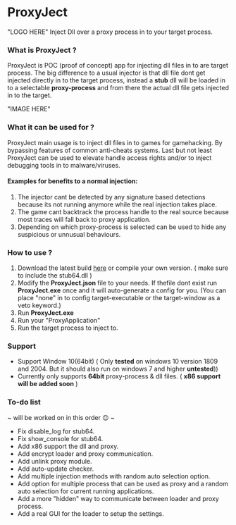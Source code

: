 # ProxyJect
"LOGO HERE"
Inject Dll over a proxy process in to your target process. 

### What is ProxyJect ?
ProxyJect is POC (proof of concept) app for injecting dll files in to are target process. The big difference to a usual injector is that dll file dont get injected directly in to the target process, instead a **stub** dll will be loaded in to a selectable **proxy-process** and from there the actual dll file gets injected in to the target.

"IMAGE HERE"

### What it can be used for ?
ProxyJect main usage is to inject dll files in to games for gamehacking.
By bypassing features of common anti-cheats systems. Last but not least ProxyJect can be used 
to elevate handle access rights and/or to inject debugging tools in to malware/viruses.

#### Examples for benefits to a normal injection:
1. The injector cant be detected by any signature based detections because its not running anymore while the real injection takes place.
2. The game cant backtrack the process handle to the real source because most traces will fall back to proxy application.
3. Depending on which proxy-process is selected can be used to hide any suspicious or unnusual behaviours.

### How to use ?
1. Download the latest build [here](https://github.com/suspex0/ProxyJect/releases/tag/ProxyJect-alpha-1.0) or compile your own version. ( make sure to include the stub64.dll )
2. Modify the **ProxyJect.json** file to your needs. If thefile dont exist run **ProxyJect.exe** once and it will auto-generate a config for you.
(You can place "none" in to config target-executable or the target-window as a veto keyword.)
3. Run **ProxyJect.exe**
4. Run your "ProxyApplication"
5. Run the target process to inject to.

### Support
- Support Window 10(64bit) ( Only **tested** on windows 10 version 1809 and 2004. But it should also run on windows 7 and higher **untested**))
- Currently only supports **64bit** proxy-process & dll files. ( **x86 support will be added soon** )

### To-do list
~ will be worked on in this order :wink: ~
- Fix disable_log for stub64.
- Fix show_console for stub64.
- Add x86 support the dll and proxy.
- Add encrypt loader and proxy communication.
- Add unlink proxy module.
- Add auto-update checker.
- Add multiple injection methods with random auto selection option.
- Add option for multiple process that can be used as proxy and a random auto selection for current running applications.
- Add a more "hidden" way to communicate between loader and proxy process.
- Add a real GUI for the loader to setup the settings.
